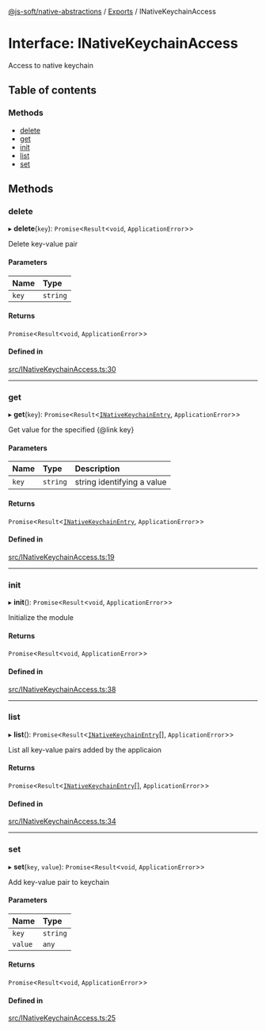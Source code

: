 [@js-soft/native-abstractions](../README.md) / [Exports](../modules.md) / INativeKeychainAccess

# Interface: INativeKeychainAccess

Access to native keychain

## Table of contents

### Methods

- [delete](INativeKeychainAccess.md#delete)
- [get](INativeKeychainAccess.md#get)
- [init](INativeKeychainAccess.md#init)
- [list](INativeKeychainAccess.md#list)
- [set](INativeKeychainAccess.md#set)

## Methods

### delete

▸ **delete**(`key`): `Promise`<`Result`<`void`, `ApplicationError`\>\>

Delete key-value pair

#### Parameters

| Name | Type |
| :------ | :------ |
| `key` | `string` |

#### Returns

`Promise`<`Result`<`void`, `ApplicationError`\>\>

#### Defined in

[src/INativeKeychainAccess.ts:30](https://github.com/js-soft/ts-native-access/blob/2fee55d/packages/abstractions/src/INativeKeychainAccess.ts#L30)

___

### get

▸ **get**(`key`): `Promise`<`Result`<[`INativeKeychainEntry`](INativeKeychainEntry.md), `ApplicationError`\>\>

Get value for the specified {@link key}

#### Parameters

| Name | Type | Description |
| :------ | :------ | :------ |
| `key` | `string` | string identifying a value |

#### Returns

`Promise`<`Result`<[`INativeKeychainEntry`](INativeKeychainEntry.md), `ApplicationError`\>\>

#### Defined in

[src/INativeKeychainAccess.ts:19](https://github.com/js-soft/ts-native-access/blob/2fee55d/packages/abstractions/src/INativeKeychainAccess.ts#L19)

___

### init

▸ **init**(): `Promise`<`Result`<`void`, `ApplicationError`\>\>

Initialize the module

#### Returns

`Promise`<`Result`<`void`, `ApplicationError`\>\>

#### Defined in

[src/INativeKeychainAccess.ts:38](https://github.com/js-soft/ts-native-access/blob/2fee55d/packages/abstractions/src/INativeKeychainAccess.ts#L38)

___

### list

▸ **list**(): `Promise`<`Result`<[`INativeKeychainEntry`](INativeKeychainEntry.md)[], `ApplicationError`\>\>

List all key-value pairs added by the applicaion

#### Returns

`Promise`<`Result`<[`INativeKeychainEntry`](INativeKeychainEntry.md)[], `ApplicationError`\>\>

#### Defined in

[src/INativeKeychainAccess.ts:34](https://github.com/js-soft/ts-native-access/blob/2fee55d/packages/abstractions/src/INativeKeychainAccess.ts#L34)

___

### set

▸ **set**(`key`, `value`): `Promise`<`Result`<`void`, `ApplicationError`\>\>

Add key-value pair to keychain

#### Parameters

| Name | Type |
| :------ | :------ |
| `key` | `string` |
| `value` | `any` |

#### Returns

`Promise`<`Result`<`void`, `ApplicationError`\>\>

#### Defined in

[src/INativeKeychainAccess.ts:25](https://github.com/js-soft/ts-native-access/blob/2fee55d/packages/abstractions/src/INativeKeychainAccess.ts#L25)

